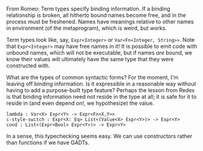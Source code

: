 From Romeo:
  Term types specify binding information. If a binding relationship is broken, all hitherto bound names become free, and in the process must be freshened.
  Names have meanings relative to other names in environment (of the metaprogram), which is weird, but works.
  
Term types look like, say, `Expr<Integer>` or `Var<Fn<Integer, String>>`. Note that `Expr<Integer>` may have free names in it! It is possible to emit code with unbound names, which will not be executable, but if names *are* bound, we know their values will ultimately have the same type that they were constructed with.

What are the types of common syntactic forms? For the moment, I'm leaving off binding information. Is it expressible in a reasonable way without having to add a purpose-built type feature? Perhaps the lesson from Redex is that binding information need not reside in the type at all; it is safe for it to reside in (and even depend on!, we hypothesize) the value.

```
lambda : Var<X> Expr<Y> -> Expr<Fn<X,Y>>
c-style-switch : Expr<X: Eq> List<(Value<X> Expr<Y>)> -> Expr<Y>
cond : List<(Expr<Bool> Expr<Y>)> -> Expr<Y>
```

In a sense, this typechecking seems easy. We can use constructors rather than functions if we have GADTs.
